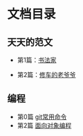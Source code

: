 # 文档目录

## 天天的范文

- 第1篇：[书法家](tt-composition/001calligrapher.md)

- 第2篇：[修车的老爷爷](tt-composition/002bicycle.md)



## 编程
- 第0篇 [git常用命令](version-control/git.md)
- 第2篇 [面向对象编程](python/003OOP.md)

